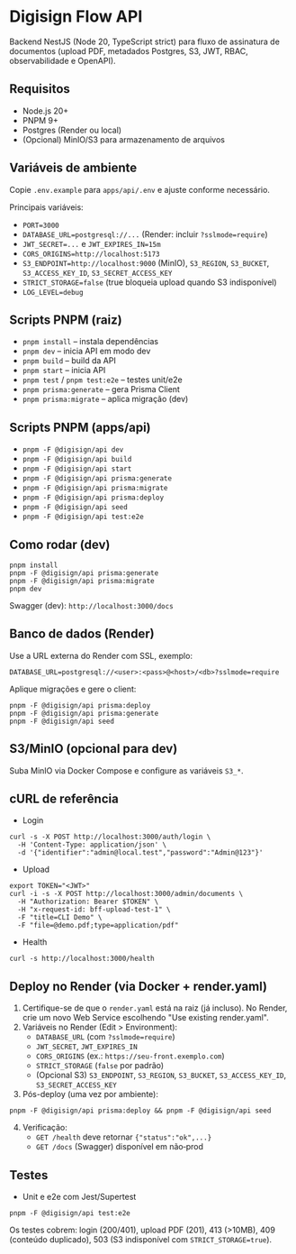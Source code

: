 # Digisign Flow API

Backend NestJS (Node 20, TypeScript strict) para fluxo de assinatura de documentos (upload PDF, metadados Postgres, S3, JWT, RBAC, observabilidade e OpenAPI).

## Requisitos
- Node.js 20+
- PNPM 9+
- Postgres (Render ou local)
- (Opcional) MinIO/S3 para armazenamento de arquivos

## Variáveis de ambiente
Copie `.env.example` para `apps/api/.env` e ajuste conforme necessário.

Principais variáveis:
- `PORT=3000`
- `DATABASE_URL=postgresql://...` (Render: incluir `?sslmode=require`)
- `JWT_SECRET=...` e `JWT_EXPIRES_IN=15m`
- `CORS_ORIGINS=http://localhost:5173`
- `S3_ENDPOINT=http://localhost:9000` (MinIO), `S3_REGION`, `S3_BUCKET`, `S3_ACCESS_KEY_ID`, `S3_SECRET_ACCESS_KEY`
- `STRICT_STORAGE=false` (true bloqueia upload quando S3 indisponível)
- `LOG_LEVEL=debug`

## Scripts PNPM (raiz)
- `pnpm install` – instala dependências
- `pnpm dev` – inicia API em modo dev
- `pnpm build` – build da API
- `pnpm start` – inicia API
- `pnpm test` / `pnpm test:e2e` – testes unit/e2e
- `pnpm prisma:generate` – gera Prisma Client
- `pnpm prisma:migrate` – aplica migração (dev)

## Scripts PNPM (apps/api)
- `pnpm -F @digisign/api dev`
- `pnpm -F @digisign/api build`
- `pnpm -F @digisign/api start`
- `pnpm -F @digisign/api prisma:generate`
- `pnpm -F @digisign/api prisma:migrate`
- `pnpm -F @digisign/api prisma:deploy`
- `pnpm -F @digisign/api seed`
- `pnpm -F @digisign/api test:e2e`

## Como rodar (dev)
```
pnpm install
pnpm -F @digisign/api prisma:generate
pnpm -F @digisign/api prisma:migrate
pnpm dev
```
Swagger (dev): `http://localhost:3000/docs`

## Banco de dados (Render)
Use a URL externa do Render com SSL, exemplo:
```
DATABASE_URL=postgresql://<user>:<pass>@<host>/<db>?sslmode=require
```
Aplique migrações e gere o client:
```
pnpm -F @digisign/api prisma:deploy
pnpm -F @digisign/api prisma:generate
pnpm -F @digisign/api seed
```

## S3/MinIO (opcional para dev)
Suba MinIO via Docker Compose e configure as variáveis `S3_*`.

## cURL de referência
- Login
```
curl -s -X POST http://localhost:3000/auth/login \
  -H 'Content-Type: application/json' \
  -d '{"identifier":"admin@local.test","password":"Admin@123"}'
```
- Upload
```
export TOKEN="<JWT>"
curl -i -s -X POST http://localhost:3000/admin/documents \
  -H "Authorization: Bearer $TOKEN" \
  -H "x-request-id: bff-upload-test-1" \
  -F "title=CLI Demo" \
  -F "file=@demo.pdf;type=application/pdf"
```
- Health
```
curl -s http://localhost:3000/health
```

## Deploy no Render (via Docker + render.yaml)
1) Certifique-se de que o `render.yaml` está na raiz (já incluso). No Render, crie um novo Web Service escolhendo "Use existing render.yaml".
2) Variáveis no Render (Edit > Environment):
   - `DATABASE_URL` (com `?sslmode=require`)
   - `JWT_SECRET`, `JWT_EXPIRES_IN`
   - `CORS_ORIGINS` (ex.: `https://seu-front.exemplo.com`)
   - `STRICT_STORAGE` (`false` por padrão)
   - (Opcional S3) `S3_ENDPOINT`, `S3_REGION`, `S3_BUCKET`, `S3_ACCESS_KEY_ID`, `S3_SECRET_ACCESS_KEY`
3) Pós-deploy (uma vez por ambiente):
```
pnpm -F @digisign/api prisma:deploy && pnpm -F @digisign/api seed
```
4) Verificação:
   - `GET /health` deve retornar `{"status":"ok",...}`
   - `GET /docs` (Swagger) disponível em não‑prod

## Testes
- Unit e e2e com Jest/Supertest
```
pnpm -F @digisign/api test:e2e
```
Os testes cobrem: login (200/401), upload PDF (201), 413 (>10MB), 409 (conteúdo duplicado), 503 (S3 indisponível com `STRICT_STORAGE=true`).